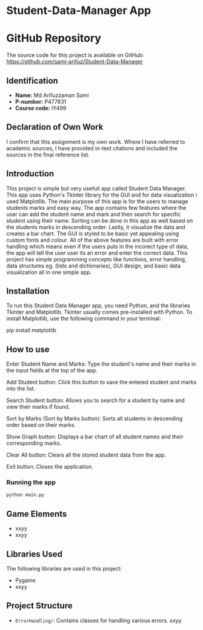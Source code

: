 # Student-Data-Manager App

# GitHub Repository
The source code for this project is available on GitHub: https://github.com/sami-arifuz/Student-Data-Manager

## Identification
- **Name:**  Md Arifuzzaman Sami
- **P-number:** P477831  
- **Course code:** IY499 

## Declaration of Own Work
I confirm that this assignment is my own work.
Where I have referred to academic sources, I have provided in-text citations and included the sources in the final reference list.

## Introduction
This project is simple but very usefull app called Student Data Manager. This app uses Python's Tkinter library for the GUI and for data visualization i used Matplotlib. The main purpose of this app is for the users to manage students marks and easy way. The app contains few features where the user can add the student name and mark and then search for specific student using their name. Sorting can be done in this app as well based on the students marks in descending order. Lastly, it visualize the data and creates a bar chart. The GUI is styled to be basic yet appealing using custom fonts and colour. All of the above features are built with error handling which means even if the users puts in the incorect type of data, the app will tell the user user its an error and enter the correct data. This project has simple programming concepts like functions, error handling, data structures eg. (lists and dictionaries), GUI design, and basic data visualization all in one simple app.

## Installation
To run this Student Data Manager app, you need Python, and the libraries Tkinter and Matplotlib. Tkinter usually comes pre-installed with Python. To install Matplotlib, use the following command in your terminal:

pip install matplotlib

## How to use
Enter Student Name and Marks:
Type the student's name and their marks in the input fields at the top of the app.

Add Student button:
Click this button to save the entered student and marks into the list.

Search Student button:
Allows you to search for a student by name and view their marks if found.

Sort by Marks (Sort by Marks button):
Sorts all students in descending order based on their marks.

Show Graph button:
Displays a bar chart of all student names and their corresponding marks.

Clear All button:
Clears all the stored student data from the app.

Exit button:
Closes the application.

### Running the app
```python
python main.py
```


## Game Elements
- xxyy 
- xxyy 

## Libraries Used
The following libraries are used in this project:
- Pygame
- xxyy

## Project Structure
- `ErrorHandling/`: Contains classes for handling various errors.
xxyy


